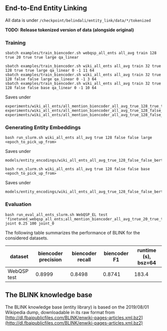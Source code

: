 ## End-to-End Entity Linking

All data is under `/checkpoint/belindali/entity_link/data/*/tokenized`

**TODO: Release tokenized version of data (alongside original)**

### Training
```console
sbatch examples/train_biencoder.sh webqsp_all_ents all_avg train 128 true 20 true true large qa_linear
```

```console
sbatch examples/train_biencoder.sh wiki_all_ents all_avg train 32 true 128 true true large qa_linear 0 -1 11 64
sbatch examples/train_biencoder.sh wiki_all_ents all_avg train 32 true 128 false false large qa_linear 0 -1 3 64
sbatch examples/train_biencoder.sh wiki_all_ents all_avg train 32 true 128 false false base qa_linear 0 -1 10 64
```

Saves under
```
experiments/wiki_all_ents/all_mention_biencoder_all_avg_true_128_true_true_bert_large_qa_linear
experiments/wiki_all_ents/all_mention_biencoder_all_avg_true_128_false_false_bert_large_qa_linear
experiments/wiki_all_ents/all_mention_biencoder_all_avg_true_128_false_false_bert_base_qa_linear
```

### Generating Entity Embeddings
```console
bash run_slurm.sh wiki_all_ents all_avg true 128 false false large <epoch_to_pick_up_from>
```
Saves under
```
models/entity_encodings/wiki_all_ents_all_avg_true_128_false_false_bert_large_qa_linear
```

``` console
bash run_slurm.sh wiki_all_ents all_avg true 128 false false base <epoch_to_pick_up_from>
```
Saves under
```
models/entity_encodings/wiki_all_ents_all_avg_true_128_false_false_bert_base_qa_linear
```

### Evaluation
```console
bash run_eval_all_ents_slurm.sh WebQSP_EL test 'finetuned_webqsp_all_ents;all_mention_biencoder_all_avg_true_20_true_true_bert_large_qa_linear' joint 0.25 100 joint_0
```

The following table summarizes the performance of BLINK for the considered datasets.

| dataset | biencoder precision | biencoder recall | biencoder F1 | runtime (s), bsz=64 |
| ------------- | ------------- | ------------- | ------------- | ------------- |
| WebQSP test | 0.8999 | 0.8498 | 0.8741 | 183.4 |



## The BLINK knowledge base
The BLINK knowledge base (entity library) is based on the 2019/08/01 Wikipedia dump, downloadable in its raw format from [http://dl.fbaipublicfiles.com/BLINK/enwiki-pages-articles.xml.bz2](http://dl.fbaipublicfiles.com/BLINK/enwiki-pages-articles.xml.bz2)
